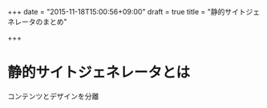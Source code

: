 +++
date = "2015-11-18T15:00:56+09:00"
draft = true
title = "静的サイトジェネレータのまとめ"

+++

# 静的サイトジェネレータとは

コンテンツとデザインを分離

# 

